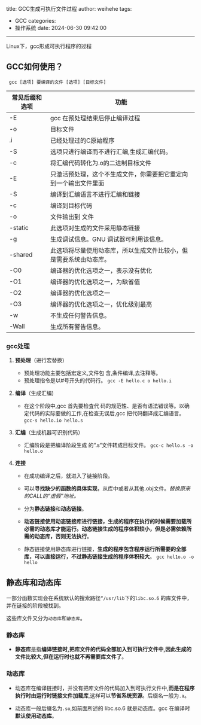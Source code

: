 title: GCC生成可执行文件过程
author: weihehe
tags:
  - GCC
categories:
  - 操作系统
date: 2024-06-30 09:42:00
---
Linux下，gcc形成可执行程序的过程
<!-- more -->

## GCC如何使用？
` gcc [选项] 要编译的文件 [选项] [目标文件]`


|常见后缀和选项 |功能 |
|---|---|
|-E | gcc 在预处理结束后停止编译过程|
|-o | 目标文件|
|.i | 已经处理过的C原始程序
|-S | 选项只进行编译而不进行汇编,生成汇编代码。|
|-c| 将汇编代码转化为.o的二进制目标文件|
| -E     | 只激活预处理，这个不生成文件，你需要把它重定向到一个输出文件里面       |
| -S     | 编译到汇编语言不进行汇编和链接  |
| -c     | 编译到目标代码  |
| -o     | 文件输出到 文件 |
| -static| 此选项对生成的文件采用静态链接                                       |
| -g     | 生成调试信息。GNU 调试器可利用该信息。                               |
| -shared| 此选项将尽量使用动态库，所以生成文件比较小，但是需要系统由动态库。   |
| -O0    | 编译器的优化选项之一，表示没有优化                                   |
| -O1    | 编译器的优化选项之一，为缺省值                                       |
| -O2    | 编译器的优化选项之一                                                 |
| -O3    | 编译器的优化选项之一，优化级别最高                                   |
| -w     | 不生成任何警告信息。                                                 |
| -Wall  | 生成所有警告信息。                                                   |

### gcc处理


1. **预处理**（进行宏替换)
	- 预处理功能主要包括宏定义,文件包		含,条件编译,去注释等。
	- 预处理指令是以#号开头的代码行。
    `gcc -E hello.c o hello.i`
    
2. **编译**（生成汇编)
	- 在这个阶段中,gcc 首先要检査代	码的规范性、是否有语法错误等。以确定代码的实际要做的工作,在检查无误后,gcc 把代码翻译成汇编语言。
    `gcc-s hello.io hello.s`
    
3. **汇编**（生成机器可识别代码）
	- 汇编阶段是把编译阶段生成	的“.s“文件转成目标文件。
 `gcc-c hello.s -o hello.o`
    
4. **连接**
	- 在成功编译之后，就进入了链接阶段。
    
   - 可以**寻找缺少的函数的具体实现**，从库中或者从其他.obj文件。*替换原来的CALL的“虚假”地址。*
   
	- 分为**静态链接**和**动态链接**。
    
   - **动态链接使用动态链接库进行链接，生成的程序在执行的时候需要加载所必需的动态库才能运行。**动态链接生成的程序体积较小，但是**必需依赖所需的动态库，否则无法执行**。
   
   - 静态链接使用静态库进行链接，**生成的程序包含程序运行所需要的全部库，可以直接运行，不过静态链接生成的程序体积较大**。
    `gcc hel1o.o -o hello`
    
## 静态库和动态库

一部分函数实现会在系统默认的搜索路径`“/usr/lib`下的`libc.so.6` 的库文件中，并在链接的阶段被找到。

这些库文件又分为`动态库`和`静态库`。

### 静态库

- **静态库**是指**编译链接时,把库文件的代码全部加入到可执行文件中,因此生成的文件比较大,但在运行时也就不再需要库文件了**。

### 动态库

- 动态库在编译链接时，并没有把库文件的代码加入到可执行文件中,**而是在程序执行时由运行时链接文件加载库**,这样可以**节省系统资源**。后缀名一般为`.a`。

- 动态库一般后缀名为`.so`,如前面所述的 libc.so.6 就是动态库。gcc 在编译时**默认使用动态库**。